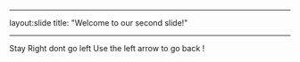 ___
layout:slide
title: "Welcome to our second slide!"
___
Stay Right dont go left 
Use the left arrow to go back !
